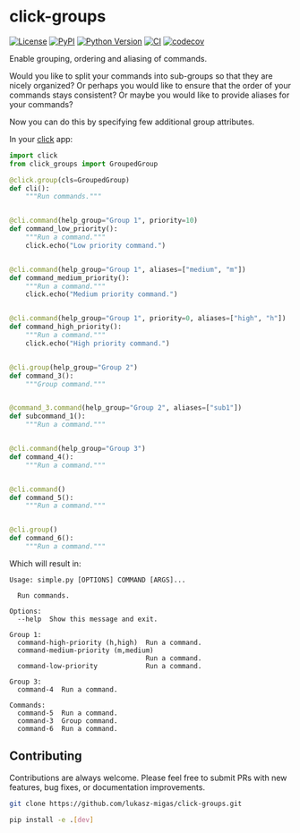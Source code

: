 # click-groups

[![License](https://img.shields.io/pypi/l/click-groups.svg?color=green)](https://github.com/lukasz-migas/click-groups/raw/main/LICENSE)
[![PyPI](https://img.shields.io/pypi/v/click-groups.svg?color=green)](https://pypi.org/project/click-groups)
[![Python Version](https://img.shields.io/pypi/pyversions/click-groups.svg?color=green)](https://python.org)
[![CI](https://github.com/lukasz-migas/click-groups/actions/workflows/ci.yml/badge.svg)](https://github.com/lukasz-migas/click-groups/actions/workflows/ci.yml)
[![codecov](https://codecov.io/gh/lukasz-migas/click-groups/branch/main/graph/badge.svg)](https://codecov.io/gh/lukasz-migas/click-groups)

Enable grouping, ordering and aliasing of commands.

Would you like to split your commands into sub-groups so that they are nicely organized? 
Or perhaps you would like to ensure that the order of your commands stays consistent?
Or maybe you would like to provide aliases for your commands?

Now you can do this by specifying few additional group attributes.

In your [click](http://click.pocoo.org/) app:

```python
import click
from click_groups import GroupedGroup

@click.group(cls=GroupedGroup)
def cli():
    """Run commands."""


@cli.command(help_group="Group 1", priority=10)
def command_low_priority():
    """Run a command."""
    click.echo("Low priority command.")


@cli.command(help_group="Group 1", aliases=["medium", "m"])
def command_medium_priority():
    """Run a command."""
    click.echo("Medium priority command.")


@cli.command(help_group="Group 1", priority=0, aliases=["high", "h"])
def command_high_priority():
    """Run a command."""
    click.echo("High priority command.")


@cli.group(help_group="Group 2")
def command_3():
    """Group command."""


@command_3.command(help_group="Group 2", aliases=["sub1"])
def subcommand_1():
    """Run a command."""


@cli.command(help_group="Group 3")
def command_4():
    """Run a command."""


@cli.command()
def command_5():
    """Run a command."""


@cli.group()
def command_6():
    """Run a command."""
```

Which will result in:
```
Usage: simple.py [OPTIONS] COMMAND [ARGS]...

  Run commands.

Options:
  --help  Show this message and exit.

Group 1:
  command-high-priority (h,high)  Run a command.
  command-medium-priority (m,medium)
                                  Run a command.
  command-low-priority            Run a command.

Group 3:
  command-4  Run a command.

Commands:
  command-5  Run a command.
  command-3  Group command.
  command-6  Run a command.
```

## Contributing

Contributions are always welcome. Please feel free to submit PRs with new features, bug fixes, or documentation improvements.

```bash
git clone https://github.com/lukasz-migas/click-groups.git

pip install -e .[dev]
```